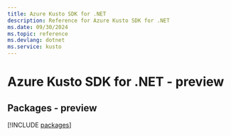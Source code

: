 ```yaml
---
title: Azure Kusto SDK for .NET
description: Reference for Azure Kusto SDK for .NET
ms.date: 09/30/2024
ms.topic: reference
ms.devlang: dotnet
ms.service: kusto
---
```

# Azure Kusto SDK for .NET - preview
## Packages - preview
[!INCLUDE [packages](kusto-index.md)]